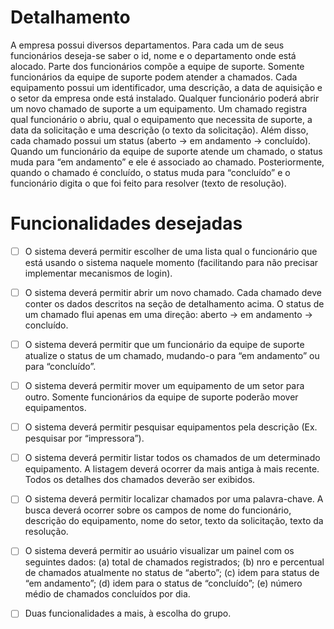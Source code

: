 # Detalhamento

A empresa possui diversos departamentos. Para cada um de seus funcionários deseja-se saber o id,
nome e o departamento onde está alocado. Parte dos funcionários compõe a equipe de suporte.
Somente funcionários da equipe de suporte podem atender a chamados. Cada equipamento possui um
identificador, uma descrição, a data de aquisição e o setor da empresa onde está instalado. Qualquer
funcionário poderá abrir um novo chamado de suporte a um equipamento. Um chamado registra qual
funcionário o abriu, qual o equipamento que necessita de suporte, a data da solicitação e uma descrição
(o texto da solicitação). Além disso, cada chamado possui um status (aberto -> em andamento ->
concluído). Quando um funcionário da equipe de suporte atende um chamado, o status muda para “em
andamento” e ele é associado ao chamado. Posteriormente, quando o chamado é concluído, o status
muda para “concluído” e o funcionário digita o que foi feito para resolver (texto de resolução).


# Funcionalidades desejadas

 - [ ] O sistema deverá permitir escolher de uma lista qual o funcionário que está usando o sistema
naquele momento (facilitando para não precisar implementar mecanismos de login).

 - [ ] O sistema deverá permitir abrir um novo chamado. Cada chamado deve conter os dados descritos
na seção de detalhamento acima. O status de um chamado flui apenas em uma direção: aberto ->
em andamento -> concluído.

 - [ ] O sistema deverá permitir que um funcionário da equipe de suporte atualize o status de um
chamado, mudando-o para “em andamento” ou para “concluído”.

 - [ ] O sistema deverá permitir mover um equipamento de um setor para outro. Somente funcionários da
equipe de suporte poderão mover equipamentos.

 - [ ] O sistema deverá permitir pesquisar equipamentos pela descrição (Ex. pesquisar por “impressora”).

 - [ ] O sistema deverá permitir listar todos os chamados de um determinado equipamento. A listagem
deverá ocorrer da mais antiga à mais recente. Todos os detalhes dos chamados deverão ser exibidos.

 - [ ] O sistema deverá permitir localizar chamados por uma palavra-chave. A busca deverá ocorrer sobre
os campos de nome do funcionário, descrição do equipamento, nome do setor, texto da solicitação,
texto da resolução.

 - [ ] O sistema deverá permitir ao usuário visualizar um painel com os seguintes dados: (a) total de
chamados registrados; (b) nro e percentual de chamados atualmente no status de “aberto”; (c) idem
para status de “em andamento”; (d) idem para o status de “concluído”; (e) número médio de
chamados concluídos por dia.

 - [ ] Duas funcionalidades a mais, à escolha do grupo.
